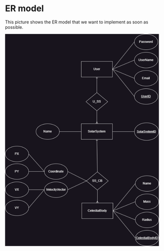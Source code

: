 # ER model

This picture shows the ER model that we want to implement as soon as possible.

![image](ER_diagram.drawio.png)
